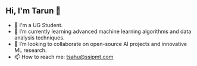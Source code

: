 ## Hi, I'm Tarun 👋

<!--
**badflametarun/badflametarun** is a ✨ _special_ ✨ repository because its `README.md` (this file) appears on your GitHub profile.

Here are some ideas to get you started:

- 🔭 I’m currently working on ...
- 🌱 I’m currently learning ...
- 👯 I’m looking to collaborate on ...
- 🤔 I’m looking for help with ...
- 💬 Ask me about ...
- 📫 How to reach me: ...
- 😄 Pronouns: ...
- ⚡ Fun fact: ...
-->
- 🔭 I'm a UG Student.
- 🌱 I’m currently learning advanced machine learning algorithms and data analysis techniques.
- 👯 I’m looking to collaborate on open-source AI projects and innovative ML research.
- 📫 How to reach me: tsahu@ssipmt.com
